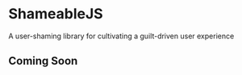 # ShameableJS
A user-shaming library for cultivating a guilt-driven user experience

## Coming Soon
